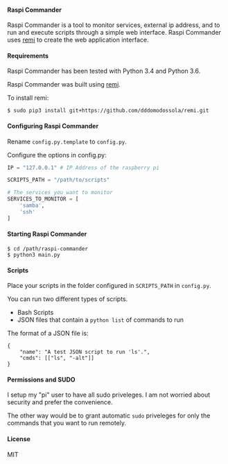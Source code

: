 #### Raspi Commander

Raspi Commander is a tool to monitor services, external ip address, and to run and execute scripts through a simple web interface. Raspi Commander uses [remi](https://github.com/dddomodossola/remi) to create the web application interface.

#### Requirements

Raspi Commander has been tested with Python 3.4 and Python 3.6.

Raspi Commander was built using [remi](https://github.com/dddomodossola/remi).

To install remi:

`$ sudo pip3 install git+https://github.com/dddomodossola/remi.git`

#### Configuring Raspi Commander

Rename `config.py.template` to `config.py`.

Configure the options in config.py:

```python
IP = "127.0.0.1" # IP Address of the raspberry pi

SCRIPTS_PATH = "/path/to/scripts"

# The services you want to monitor
SERVICES_TO_MONITOR = [
    'samba',
    'ssh'
]
```

#### Starting Raspi Commander

```
$ cd /path/raspi-commander
$ python3 main.py
```

#### Scripts

Place your scripts in the folder configured in `SCRIPTS_PATH` in `config.py`.

You can run two different types of scripts.

-   Bash Scripts
-   JSON files that contain a `python list` of commands to run

The format of a JSON file is:

```
{
    "name": "A test JSON script to run 'ls'.",
    "cmds": [["ls", "-alt"]]
}
```

#### Permissions and SUDO

I setup my "pi" user to have all sudo priveleges. I am not worried about security and prefer the convenience.

The other way would be to grant automatic `sudo` priveleges for only the commands that you want to run remotely.

#### License

MIT
